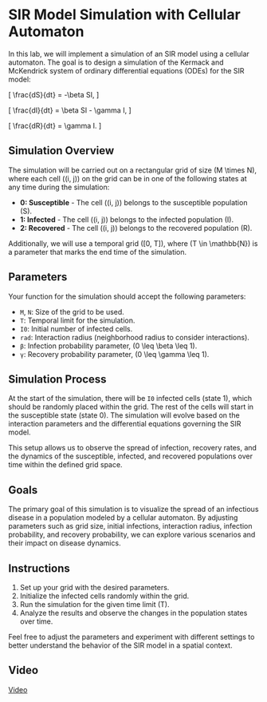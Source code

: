# SIR Model Simulation with Cellular Automaton

In this lab, we will implement a simulation of an SIR model using a cellular automaton. The goal is to design a simulation of the Kermack and McKendrick system of ordinary differential equations (ODEs) for the SIR model:

\[
\frac{dS}{dt} = -\beta SI,
\]

\[
\frac{dI}{dt} = \beta SI - \gamma I,
\]

\[
\frac{dR}{dt} = \gamma I.
\]

## Simulation Overview

The simulation will be carried out on a rectangular grid of size \(M \times N\), where each cell \((i, j)\) on the grid can be in one of the following states at any time during the simulation:

- **0: Susceptible** - The cell \((i, j)\) belongs to the susceptible population \(S\).
- **1: Infected** - The cell \((i, j)\) belongs to the infected population \(I\).
- **2: Recovered** - The cell \((i, j)\) belongs to the recovered population \(R\).

Additionally, we will use a temporal grid \([0, T]\), where \(T \in \mathbb{N}\) is a parameter that marks the end time of the simulation.

## Parameters

Your function for the simulation should accept the following parameters:

- `M`, `N`: Size of the grid to be used.
- `T`: Temporal limit for the simulation.
- `I0`: Initial number of infected cells.
- `rad`: Interaction radius (neighborhood radius to consider interactions).
- `β`: Infection probability parameter, \(0 \leq \beta \leq 1\).
- `γ`: Recovery probability parameter, \(0 \leq \gamma \leq 1\).

## Simulation Process

At the start of the simulation, there will be `I0` infected cells (state 1), which should be randomly placed within the grid. The rest of the cells will start in the susceptible state (state 0). The simulation will evolve based on the interaction parameters and the differential equations governing the SIR model.

This setup allows us to observe the spread of infection, recovery rates, and the dynamics of the susceptible, infected, and recovered populations over time within the defined grid space.

## Goals

The primary goal of this simulation is to visualize the spread of an infectious disease in a population modeled by a cellular automaton. By adjusting parameters such as grid size, initial infections, interaction radius, infection probability, and recovery probability, we can explore various scenarios and their impact on disease dynamics.

## Instructions

1. Set up your grid with the desired parameters.
2. Initialize the infected cells randomly within the grid.
3. Run the simulation for the given time limit \(T\).
4. Analyze the results and observe the changes in the population states over time.

Feel free to adjust the parameters and experiment with different settings to better understand the behavior of the SIR model in a spatial context.

## Video

[Video](inciso_3.mp4)

